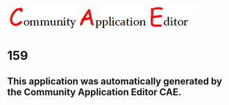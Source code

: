 ![CAE](https://github.com/CAETESTRWTH/CAE-Deployment-Temp/blob/master/img/logo.png)  

159
===================


This application was automatically generated by the Community Application Editor CAE.  
---------------
